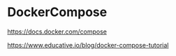 # DockerCompose

https://docs.docker.com/compose

https://www.educative.io/blog/docker-compose-tutorial
